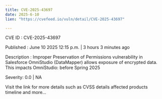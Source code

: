 ```yaml
---
title: CVE-2025-43697
date: 2025-6-10
lien: "https://cvefeed.io/vuln/detail/CVE-2025-43697"

---
```


CVE ID : CVE-2025-43697

Published :  June 10
2025
12:15 p.m. | 3 hours
3 minutes ago

Description : Improper Preservation of Permissions vulnerability in Salesforce OmniStudio (DataMapper) allows exposure of encrypted data.
This impacts OmniStudio: before Spring 2025

Severity: 0.0 | NA

Visit the link for more details
such as CVSS details
affected products
timeline
and more...

